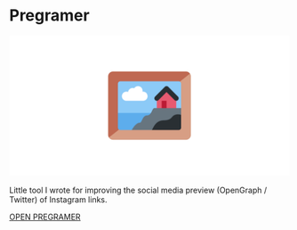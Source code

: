 # Pregramer

![Logo](assets/social-preview.png)

Little tool I wrote for improving the social media preview (OpenGraph / Twitter) of Instagram links.

[OPEN PREGRAMER](https://pregramer.link)
